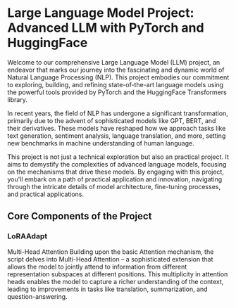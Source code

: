 
# Large Language Model Project: Advanced LLM with PyTorch and HuggingFace

Welcome to our comprehensive Large Language Model (LLM) project, an endeavor that marks our journey into the fascinating and dynamic world of Natural Language Processing (NLP). This project embodies our commitment to exploring, building, and refining state-of-the-art language models using the powerful tools provided by PyTorch and the HuggingFace Transformers library.

In recent years, the field of NLP has undergone a significant transformation, primarily due to the advent of sophisticated models like GPT, BERT, and their derivatives. These models have reshaped how we approach tasks like text generation, sentiment analysis, language translation, and more, setting new benchmarks in machine understanding of human language.

This project is not just a technical exploration but also an practical project. It aims to demystify the complexities of advanced language models, focusing on the mechanisms that drive these models. By engaging with this project, you'll embark on a path of practical application and innovation, navigating through the intricate details of model architecture, fine-tuning processes, and practical applications.

## Core Components of the Project


### LoRAAdapt
Multi-Head Attention
Building upon the basic Attention mechanism, the script delves into Multi-Head Attention – a sophisticated extension that allows the model to jointly attend to information from different representation subspaces at different positions. This multiplicity in attention heads enables the model to capture a richer understanding of the context, leading to improvements in tasks like translation, summarization, and question-answering.

#